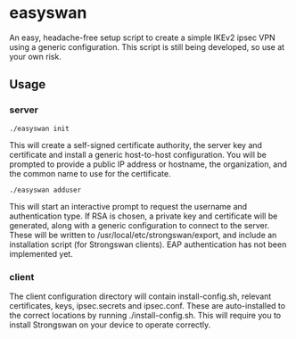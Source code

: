 # easyswan
An easy, headache-free setup script to create a simple IKEv2 ipsec VPN using a generic configuration. This script is still being developed, so use at your own risk.

## Usage

### server
```
./easyswan init
```
This will create a self-signed certificate authority, the server key and certificate and install a generic host-to-host configuration. You will be prompted to provide a public IP address or hostname, the organization, and the common name to use for the certificate.  
```
./easyswan adduser
```
This will start an interactive prompt to request the username and authentication type. If RSA is chosen, a private key and certificate will be generated, along with a generic configuration to connect to the server. These will be written to /usr/local/etc/strongswan/export, and include an installation script (for Strongswan clients). EAP authentication has not been implemented yet.

### client
The client configuration directory will contain install-config.sh, relevant certificates, keys, ipsec.secrets and ipsec.conf. These are auto-installed to the correct locations by running ./install-config.sh. This will require you to install Strongswan on your device to operate correctly.
